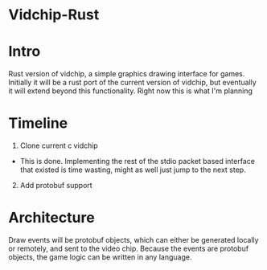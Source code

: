 Vidchip-Rust
============

# Intro

Rust version of vidchip, a simple graphics drawing interface for
games. Initially it will be a rust port of the current version of
vidchip, but eventually it will extend beyond this
functionality. Right now this is what I'm planning

# Timeline

1. Clone current c vidchip
 - This is done. Implementing the rest of the stdio packet based
   interface that existed is time wasting, might as well just jump to
   the next step.
2. Add protobuf support

# Architecture

Draw events will be protobuf objects, which can either be generated
locally or remotely, and sent to the video chip. Because the events
are protobuf objects, the game logic can be written in any language.
